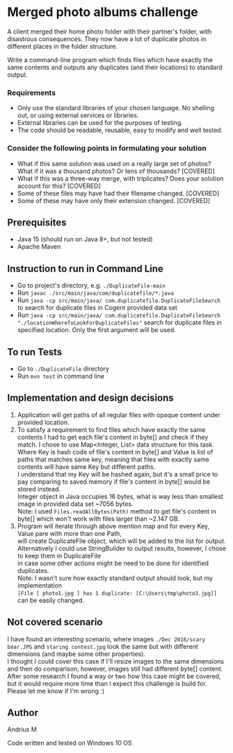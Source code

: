 # Merged photo albums challenge

A client merged their home photo folder with their partner's folder, with disastrous consequences.
They now have a lot of duplicate photos in different places in the folder structure.

Write a command-line program which finds files which have exactly the same contents and outputs any duplicates (and their locations) to standard output.

### Requirements
- Only use the standard libraries of your chosen language. No shelling out, or using external services or libraries.
- External libraries can be used for the purposes of testing.
- The code should be readable, reusable, easy to modify and well tested.

### Consider the following points in formulating your solution
- What if this same solution was used on a really large set of photos? What if it was a thousand photos? Or tens of thousands? [COVERED]
- What if this was a three-way merge, with triplicates? Does your solution account for this? [COVERED]
- Some of these files may have had their filename changed. [COVERED]
- Some of these may have only their extension changed. [COVERED]


## Prerequisites
- Java 15 (should run on Java 8+, but not tested)
- Apache Maven

## Instruction to run in Command Line
- Go to project's directory, e.g. `./DuplicateFile-main`
- Run `javac ./src/main/java/com/duplicatefile/*.java`
- Run `java -cp src/main/java/ com.duplicatefile.DuplicateFileSearch` to search for duplicate files in Cogent provided data set
- Run `java -cp src/main/java/ com.duplicatefile.DuplicateFileSearch "./locationWhereToLookForDuplicateFiles"` search for duplicate files in specified location. Only the first argument will be used.

## To run Tests
- Go to `./DuplicateFile` directory
- Run `mvn test` in command line

## Implementation and design decisions
1. Application will get paths of all regular files with opaque content under provided location.
2. To satisfy a requirement to find files which have exactly the same contents I had to get each file's content in byte[] and check if they match.
   I chose to use Map<Integer, List<Path>> data structure for this task. <br>
   Where Key is hash code of file's content in byte[] and Value is list of paths that matches same key, meaning that files with exactly same contents will have same Key but different paths. <br>
   I understand that my Key will be hashed again, but it's a small price to pay comparing to saved memory if file's content in byte[] would be stored instead. <br>
   Integer object in Java occupies 16 bytes, what is way less than smallest image in provided data set ~7056 bytes. <br>
   Note: I used `Files.readAllBytes(Path)` method to get file's content in byte[] which won't work with files larger than ~2.147 GB.
3. Program will iterate through above mention map and for every Key, Value pare with more than one Path, <br>
   will create DuplicateFile object, which will be added to the list for output. <br>
   Alternatively I could use StringBuilder to output results, however, I chose to keep them in DuplicateFile <br>
   in case some other actions might be need to be done for identified duplicates. <br>
   Note: I wasn't sure how exactly standard output should look, but my implementation <br>
   `[File [ photo1.jpg ] has 1 duplicate: [C:\Users\tmp\photo3.jpg]]` can be easily changed.

## Not covered scenario
I have found an interesting scenario, where images `./Dec 2016/scary bear.JPG` and `staring contest.jpg` look the same but with different dimensions (and maybe some other properties). <br>
I thought I could cover this case if I'll resize images to the same dimensions and then do comparison, however, images still had different byte[] content. <br>
After some research I found a way or two how this case might be covered, but it would require more time than I expect this challenge is build for. Please let me know if I'm wrong :)

## Author
Andrius M

Code written and tested on Windows 10 OS
